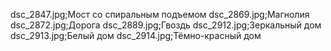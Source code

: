 dsc_2847.jpg;Мост со спиральным подъемом
dsc_2869.jpg;Магнолия
dsc_2872.jpg;Дорога
dsc_2889.jpg;Гвоздь
dsc_2912.jpg;Зеркальный дом
dsc_2913.jpg;Белый дом
dsc_2914.jpg;Тёмно-красный дом
